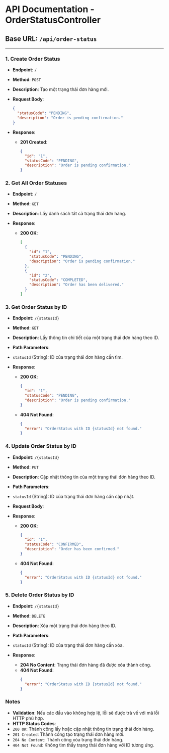 # API Documentation - OrderStatusController

## Base URL: `/api/order-status`

---

### 1. Create Order Status

- **Endpoint**: `/`  
- **Method**: `POST`  
- **Description**: Tạo một trạng thái đơn hàng mới.

- **Request Body**:
    ```json
    {
      "statusCode": "PENDING",
      "description": "Order is pending confirmation."
    }
- **Response**:
  - **201 Created**:
      ```json
      {
        "id": "1",
        "statusCode": "PENDING",
        "description": "Order is pending confirmation."
      }
### 2. **Get All Order Statuses**
- **Endpoint**: `/`
- **Method**: `GET`
- **Description**: Lấy danh sách tất cả trạng thái đơn hàng.

- **Response**:

  - **200 OK**:
      ```json
      [
        {
          "id": "1",
          "statusCode": "PENDING",
          "description": "Order is pending confirmation."
        },
        {
          "id": "2",
          "statusCode": "COMPLETED",
          "description": "Order has been delivered."
        }
      ]
### 3. Get Order Status by ID
- **Endpoint**: `/{statusId}`
- **Method**: `GET`
- **Description**: Lấy thông tin chi tiết của một trạng thái đơn hàng theo ID.

- **Path Parameters**:

- `statusId` (String): ID của trạng thái đơn hàng cần tìm.
- **Response**:

  - **200 OK**:
      ```json
      {
        "id": "1",
        "statusCode": "PENDING",
        "description": "Order is pending confirmation."
      }
  - **404 Not Found**:
      ```json
      {
        "error": "OrderStatus with ID {statusId} not found."
      }
### 4. **Update Order Status by ID**
- **Endpoint**: `/{statusId}`
- **Method**: `PUT`
- **Description**: Cập nhật thông tin của một trạng thái đơn hàng theo ID.

- **Path Parameters**:

- `statusId` (String): ID của trạng thái đơn hàng cần cập nhật.
- **Request Body**:
- **Response**:

  - **200 OK**:
      ```json
      {
        "id": "1",
        "statusCode": "CONFIRMED",
        "description": "Order has been confirmed."
      }
  - **404 Not Found**:
      ```json
      {
        "error": "OrderStatus with ID {statusId} not found."
      }
### 5. **Delete Order Status by ID**
- **Endpoint**: `/{statusId}`
- **Method**: `DELETE`
- **Description**: Xóa một trạng thái đơn hàng theo ID.

- **Path Parameters**:

- `statusId` (String): ID của trạng thái đơn hàng cần xóa.
- **Response**:

  - **204 No Content**: Trạng thái đơn hàng đã được xóa thành công.
  - **404 Not Found**:
      ```json
      {
        "error": "OrderStatus with ID {statusId} not found."
      }
### **Notes**
- **Validation**: Nếu các đầu vào không hợp lệ, lỗi sẽ được trả về với mã lỗi HTTP phù hợp.
- **HTTP Status Codes**:
- `200 OK`: Thành công lấy hoặc cập nhật thông tin trạng thái đơn hàng.
- `201 Created`: Thành công tạo trạng thái đơn hàng mới.
- `204 No Content`: Thành công xóa trạng thái đơn hàng.
- `404 Not Found`: Không tìm thấy trạng thái đơn hàng với ID tương ứng.